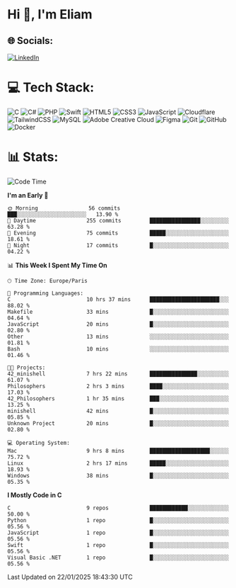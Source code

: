 <h1>Hi 👋, I'm Eliam</h1>

## 🌐 Socials:
[![LinkedIn](https://img.shields.io/badge/LinkedIn-%230077B5.svg?logo=linkedin&logoColor=white)](https://www.linkedin.com/in/eliam-detoh/) 

# 💻 Tech Stack:
![C](https://img.shields.io/badge/c-%2300599C.svg?style=for-the-badge&logo=c&logoColor=white) ![C#](https://img.shields.io/badge/c%23-%23239120.svg?style=for-the-badge&logo=csharp&logoColor=white) ![PHP](https://img.shields.io/badge/php-%23777BB4.svg?style=for-the-badge&logo=php&logoColor=white) ![Swift](https://img.shields.io/badge/swift-F54A2A?style=for-the-badge&logo=swift&logoColor=white) ![HTML5](https://img.shields.io/badge/html5-%23E34F26.svg?style=for-the-badge&logo=html5&logoColor=white) ![CSS3](https://img.shields.io/badge/css3-%231572B6.svg?style=for-the-badge&logo=css3&logoColor=white) ![JavaScript](https://img.shields.io/badge/javascript-%23323330.svg?style=for-the-badge&logo=javascript&logoColor=%23F7DF1E) ![Cloudflare](https://img.shields.io/badge/Cloudflare-F38020?style=for-the-badge&logo=Cloudflare&logoColor=white) ![TailwindCSS](https://img.shields.io/badge/tailwindcss-%2338B2AC.svg?style=for-the-badge&logo=tailwind-css&logoColor=white) ![MySQL](https://img.shields.io/badge/mysql-4479A1.svg?style=for-the-badge&logo=mysql&logoColor=white) ![Adobe Creative Cloud](https://img.shields.io/badge/Adobe%20Creative%20Cloud-DA1F26.svg?style=for-the-badge&logo=Adobe%20Creative%20Cloud&logoColor=white) ![Figma](https://img.shields.io/badge/figma-%23F24E1E.svg?style=for-the-badge&logo=figma&logoColor=white) ![Git](https://img.shields.io/badge/git-%23F05033.svg?style=for-the-badge&logo=git&logoColor=white) ![GitHub](https://img.shields.io/badge/github-%23121011.svg?style=for-the-badge&logo=github&logoColor=white) ![Docker](https://img.shields.io/badge/docker-%230db7ed.svg?style=for-the-badge&logo=docker&logoColor=white)

# 📊  Stats:
<!--START_SECTION:waka-->
![Code Time](http://img.shields.io/badge/Code%20Time-121%20hrs%2027%20mins-blue)

**I'm an Early 🐤** 

```text
🌞 Morning                56 commits          ███░░░░░░░░░░░░░░░░░░░░░░   13.90 % 
🌆 Daytime                255 commits         ████████████████░░░░░░░░░   63.28 % 
🌃 Evening                75 commits          █████░░░░░░░░░░░░░░░░░░░░   18.61 % 
🌙 Night                  17 commits          █░░░░░░░░░░░░░░░░░░░░░░░░   04.22 % 
```


📊 **This Week I Spent My Time On** 

```text
🕑︎ Time Zone: Europe/Paris

💬 Programming Languages: 
C                        10 hrs 37 mins      ██████████████████████░░░   88.02 % 
Makefile                 33 mins             █░░░░░░░░░░░░░░░░░░░░░░░░   04.64 % 
JavaScript               20 mins             █░░░░░░░░░░░░░░░░░░░░░░░░   02.80 % 
Other                    13 mins             ░░░░░░░░░░░░░░░░░░░░░░░░░   01.81 % 
Bash                     10 mins             ░░░░░░░░░░░░░░░░░░░░░░░░░   01.46 % 

🐱‍💻 Projects: 
42_minishell             7 hrs 22 mins       ███████████████░░░░░░░░░░   61.07 % 
Philosophers             2 hrs 3 mins        ████░░░░░░░░░░░░░░░░░░░░░   17.03 % 
42_Philosophers          1 hr 35 mins        ███░░░░░░░░░░░░░░░░░░░░░░   13.25 % 
minishell                42 mins             █░░░░░░░░░░░░░░░░░░░░░░░░   05.85 % 
Unknown Project          20 mins             █░░░░░░░░░░░░░░░░░░░░░░░░   02.80 % 

💻 Operating System: 
Mac                      9 hrs 8 mins        ███████████████████░░░░░░   75.72 % 
Linux                    2 hrs 17 mins       █████░░░░░░░░░░░░░░░░░░░░   18.93 % 
Windows                  38 mins             █░░░░░░░░░░░░░░░░░░░░░░░░   05.35 % 
```

**I Mostly Code in C** 

```text
C                        9 repos             ████████████░░░░░░░░░░░░░   50.00 % 
Python                   1 repo              █░░░░░░░░░░░░░░░░░░░░░░░░   05.56 % 
JavaScript               1 repo              █░░░░░░░░░░░░░░░░░░░░░░░░   05.56 % 
Swift                    1 repo              █░░░░░░░░░░░░░░░░░░░░░░░░   05.56 % 
Visual Basic .NET        1 repo              █░░░░░░░░░░░░░░░░░░░░░░░░   05.56 % 
```




 Last Updated on 22/01/2025 18:43:30 UTC
<!--END_SECTION:waka-->
